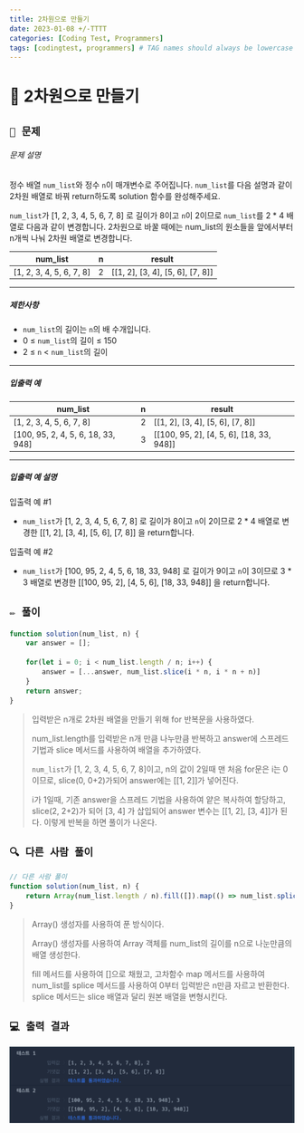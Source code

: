 ```yaml
---
title: 2차원으로 만들기
date: 2023-01-08 +/-TTTT
categories: [Coding Test, Programmers]
tags: [codingtest, programmers] # TAG names should always be lowercase
---
```


# 🔖 2차원으로 만들기

## `📌 문제`

###### 문제 설명

정수 배열 `num_list`와 정수 `n`이 매개변수로 주어집니다. `num_list`를 다음 설명과 같이 2차원 배열로 바꿔 return하도록 solution 함수를 완성해주세요.

`num_list`가 [1, 2, 3, 4, 5, 6, 7, 8] 로 길이가 8이고 `n`이 2이므로 `num_list`를 2 * 4 배열로 다음과 같이 변경합니다. 2차원으로 바꿀 때에는 num_list의 원소들을 앞에서부터 n개씩 나눠 2차원 배열로 변경합니다.

| num_list                 | n    | result                           |
| ------------------------ | ---- | -------------------------------- |
| [1, 2, 3, 4, 5, 6, 7, 8] | 2    | [[1, 2], [3, 4], [5, 6], [7, 8]] |

------

##### 제한사항

- `num_list`의 길이는 `n`의 배 수개입니다.
- 0 ≤ `num_list`의 길이 ≤ 150
- 2 ≤ `n` < `num_list`의 길이

------

##### 입출력 예

| num_list                           | n    | result                                   |
| ---------------------------------- | ---- | ---------------------------------------- |
| [1, 2, 3, 4, 5, 6, 7, 8]           | 2    | [[1, 2], [3, 4], [5, 6], [7, 8]]         |
| [100, 95, 2, 4, 5, 6, 18, 33, 948] | 3    | [[100, 95, 2], [4, 5, 6], [18, 33, 948]] |

------

##### 입출력 예 설명

입출력 예 #1

- `num_list`가 [1, 2, 3, 4, 5, 6, 7, 8] 로 길이가 8이고 `n`이 2이므로 2 * 4 배열로 변경한 [[1, 2], [3, 4], [5, 6], [7, 8]] 을 return합니다.

입출력 예 #2

- `num_list`가 [100, 95, 2, 4, 5, 6, 18, 33, 948] 로 길이가 9이고 `n`이 3이므로 3 * 3 배열로 변경한 [[100, 95, 2], [4, 5, 6], [18, 33, 948]] 을 return합니다.



## `✏️ 풀이`

```javascript
function solution(num_list, n) {
    var answer = [];
    
    for(let i = 0; i < num_list.length / n; i++) {
        answer = [...answer, num_list.slice(i * n, i * n + n)]
    }
    return answer;
}
```

> 입력받은 n개로 2차원 배열을 만들기 위해 for 반복문을 사용하였다.
>
> num_list.length를 입력받은 n개 만큼 나누만큼 반복하고 answer에 스프레드 기법과 slice 메서드를 사용하여 배열을 추가하였다.
>
> `num_list`가 [1, 2, 3, 4, 5, 6, 7, 8]이고, n의 값이 2일때 맨 처음 for문은  i는 0이므로, slice(0, 0+2)가되어  answer에는 [[1, 2]]가 넣어진다.
>
> i가 1일때, 기존 answer을 스프레드 기법을 사용하여 얕은 복사하여 할당하고, slice(2, 2+2)가 되어 [3, 4] 가 삽입되어 answer 변수는 [[1, 2], [3, 4]]가 된다. 이렇게 반복을 하면 풀이가 나온다.



## `🔍 다른 사람 풀이`

```javascript
// 다른 사람 풀이
function solution(num_list, n) {
    return Array(num_list.length / n).fill([]).map(() => num_list.splice(0, n))
}
```

> Array() 생성자를 사용하여 푼 방식이다.
>
> Array() 생성자를 사용하여 Array 객체를 num_list의 길이를 n으로 나눈만큼의 배열 생성한다.
>
> fill 메서드를 사용하여 []으로 채웠고, 고차함수 map 메서드를 사용하여 num_list를 splice 메서드를 사용하여 0부터 입력받은 n만큼 자르고 반환한다. splice 메서드는 slice 배열과 달리 원본 배열을 변형시킨다.



## `💻 출력 결과`

![image-20230108224755186](../../assets/img/postingImg/image-20230108224755186.png)